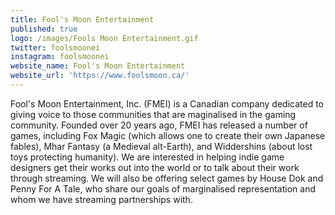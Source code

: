 ```yaml
---
title: Fool's Moon Entertainment
published: true
logo: /images/Fools Moon Entertainment.gif
twitter: foolsmoonei
instagram: foolsmoonei
website_name: Fool's Moon Entertainment
website_url: 'https://www.foolsmoon.ca/'
---
```


Fool's Moon Entertainment, Inc. (FMEI) is a Canadian company dedicated to giving voice to those communities that are maginalised in the gaming community. Founded over 20 years ago, FMEI has released a number of games, including Fox Magic (which allows one to create their own Japanese fables), Mhar Fantasy (a Medieval alt-Earth), and Widdershins (about lost toys protecting humanity). We are interested in helping indie game designers get their works out into the world or to talk about their work through streaming. We will also be offering select games by House Dok and Penny For A Tale, who share our goals of marginalised representation and whom we have streaming partnerships with.


